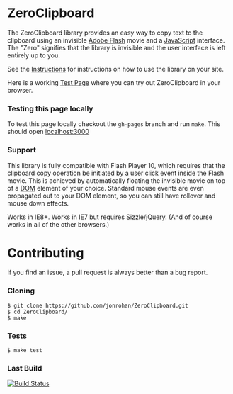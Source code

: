 ZeroClipboard
==============

The ZeroClipboard library provides an easy way to copy text to the clipboard using an invisible [Adobe Flash](http://en.wikipedia.org/wiki/Adobe_Flash) movie and a [JavaScript](http://en.wikipedia.org/wiki/JavaScript) interface. The "Zero" signifies that the library is invisible and the user interface is left entirely up to you.

See the [Instructions](https://github.com/jonrohan/ZeroClipboard/blob/master/docs/instructions.md) for instructions on how to use the library on your site.

Here is a working [Test Page](http://jonrohan.github.com/ZeroClipboard/#demo) where you can try out ZeroClipboard in your browser.

### Testing this page locally

To test this page locally checkout the `gh-pages` branch and run `make`. This should open [localhost:3000](http://localhost:3000/)

### Support

This library is fully compatible with Flash Player 10, which requires that the clipboard copy operation be initiated by a user click event inside the Flash movie. This is achieved by automatically floating the invisible movie on top of a [DOM](http://en.wikipedia.org/wiki/Document_Object_Model) element of your choice. Standard mouse events are even propagated out to your DOM element, so you can still have rollover and mouse down effects.

Works in IE8+. Works in IE7 but requires Sizzle/jQuery. (And of course works in all of the other browsers.)

Contributing
==============

If you find an issue, a pull request is always better than a bug report.

### Cloning

    $ git clone https://github.com/jonrohan/ZeroClipboard.git
    $ cd ZeroClipboard/
    $ make

### Tests

    $ make test

### Last Build

[![Build Status](https://secure.travis-ci.org/jonrohan/ZeroClipboard.png?branch=master)](https://travis-ci.org/jonrohan/ZeroClipboard)
